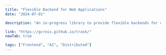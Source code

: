 ```yaml
---
title: "Flexible Backend for Web Applications"
date: "2024-07-01"

description: "An in-progress library to provide flexible backends for compute-intensive web applications, such as switching between web workers, local docker images, and API keys for AI apps."

link: "https://gcrois.github.io/trask/"
newTab: true

tags: ["Frontend", "AI", "Distributed"]
---
```


